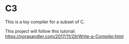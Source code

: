 # C3

This is a toy compiler for a subset of C.

This project will follow this tutorial:
https://norasandler.com/2017/11/29/Write-a-Compiler.html
